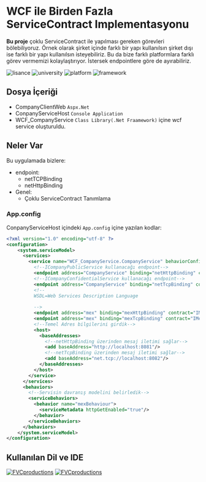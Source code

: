 # WCF ile Birden Fazla ServiceContract Implementasyonu
**Bu proje** çoklu ServiceContract ile yapılması gereken görevleri bölebiliyoruz. Örnek olarak şirket içinde farklı bir yapı kullanılsın şirket dışı ise farklı bir yapı kullanılsın isteyebiliriz. Bu da bize farklı platformlara farklı görev vermemizi kolaylaştırıyor. İstersek endpointlere göre de ayırabiliriz.

![lisance](https://img.shields.io/apm/l/vim-mode)
![university](https://img.shields.io/badge/University-MAKU-blue)
![platform](https://img.shields.io/badge/Platform-Windows-lightgrey)
![framework](https://img.shields.io/badge/.NET%20Framework-4.5-orange)
## Dosya İçeriği
* CompanyClientWeb `Aspx.Net`
* ConpanyServiceHost `Console Application`
* WCF_CompanyService `Class Library(.Net Fraamework)` içine wcf service oluşturuldu.
## Neler Var
Bu uygulamada bizlere:
- endpoint:
    * netTCPBinding	
    * netHttpBinding
- Genel:
    * Çoklu ServiceContract Tanımlama
### App.config

ConpanyServiceHost içindeki `App.config` içine yazılan kodlar:

```xml
<?xml version="1.0" encoding="utf-8" ?>
<configuration>
    <system.serviceModel>
      <services>
        <service name="WCF_CompanyService.CompanyService" behaviorConfiguration="mexBehaviour">
          <!--ICompanyPublicService kullanacağı endpoint-->
          <endpoint address="CompanyService" binding="netHttpBinding" contract="WCF_CompanyService.ICompanyPublicService"></endpoint>
          <!--ICompanyConfidentialService kullanacağı endpoint-->
          <endpoint address="CompanyService" binding="netTcpBinding" contract="WCF_CompanyService.ICompanyConfidentialService"></endpoint>
          <!--
          WSDL=Web Services Description Language
          
          -->
          <endpoint address="mex" binding="mexHttpBinding" contract="IMetadataExchange"></endpoint>
          <endpoint address="mex" binding="mexTcpBinding" contract="IMetadataExchange"></endpoint>
          <!--Temel Adres bilgilerini girdik-->
          <host>
            <baseAddresses>
              <!--netHttpBinding üzerinden mesaj iletimi sağlar-->
              <add baseAddress="http://localhost:8081"/>
              <!--netTcpBinding üzerinden mesaj iletimi sağlar-->
              <add baseAddress="net.tcp://localhost:8082"/>
            </baseAddresses>
          </host>
        </service>
      </services>
      <behaviors>
        <!--Servisin davranış modelini belirledik-->
        <serviceBehaviors>
          <behavior name="mexBehaviour">
            <serviceMetadata httpGetEnabled="true"/>
          </behavior>
        </serviceBehaviors>
      </behaviors>
    </system.serviceModel>
</configuration>
```
## Kullanılan Dil ve IDE
[![FVCproductions](https://danieljscheufler.files.wordpress.com/2016/05/2p4i.png?w=50&h=50)]()
[![FVCproductions](https://i1.wp.com/www.teknoloskop.net/wp-content/uploads/2018/12/Visual-Studio.png?fit=50%2C50&ssl=1)]()
